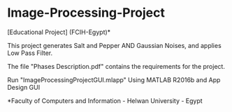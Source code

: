 # Image-Processing-Project

[Educational Project] (FCIH-Egypt)*

This project generates Salt and Pepper AND Gaussian Noises, and applies Low Pass Filter.

The file "Phases Description.pdf" contains the requirements for the project.

Run "ImageProcessingProjectGUI.mlapp" Using MATLAB R2016b and App Design GUI

*Faculty of Computers and Information - Helwan University - Egypt
